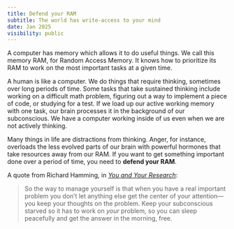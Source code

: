 ```yaml
---
title: Defend your RAM
subtitle: The world has write-access to your mind
date: Jan 2025
visibility: public
---
```


A computer has memory which allows it to do useful things. We call this memory RAM, for Random Access Memory. It knows how to prioritize its RAM to work on the most important tasks at a given time.

A human is like a computer. We do things that require thinking, sometimes over long periods of time. Some tasks that take sustained thinking include working on a difficult math problem, figuring out a way to implement a piece of code, or studying for a test. If we load up our active working memory with one task, our brain processes it in the background of our subconscious. We have a computer working inside of us even when we are not actively thinking.

Many things in life are distractions from thinking. Anger, for instance, overloads the less evolved parts of our brain with powerful hormones that take resources away from our RAM. If you want to get something important done over a period of time, you need to **defend your RAM**.

A quote from Richard Hamming, in *[You and Your Research](https://www.cs.virginia.edu/~robins/YouAndYourResearch.html)*:

>So the way to manage yourself is that when you have a real important problem you don’t let anything else get the center of your attention—you keep your thoughts on the problem. Keep your subconscious starved so it has to work on _your_ problem, so you can sleep peacefully and get the answer in the morning, free.
